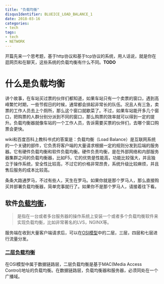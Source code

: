 ```yaml
---
title: "负载均衡"
disqusIdentifier: BLUEICE_LOAD_BALANCE_1
date: 2018-03-16
categories:
- tech
tags:
- tech
- NETWORK
---
```


<!--toc-->
<!--more-->

开篇先来一个思考题，基于http协议和基于tcp协议的系统，用人话说，就是你在逛网页和在聊天，这些系统的负载均衡有什么不同。**TODO**

# 什么是负载均衡

讲个故事，在车站买过票的伙伴们都知道，如果车站只有一个卖票的窗口，遇到高峰繁忙时期，一些节假日的时候，通常都会排起非常长的队伍。况且人有三急，卖票的工作人员去上个厕所，那么这个窗口就歇菜了。不过，如果车站能开多几个窗口，把购票的人群分别分派到不同的窗口，那么购票的效率就可以得到一定的提升。负载均衡器就像车站的一个工作人员，告诉需要买票的伙伴们，去哪个窗口购票会更快。

wiki和百度百科上教科书式的答案是：负载均衡（Load Balance）是互联网系统的一个关键的部件，它负责将客户端的大量请求根据一定的规则分发到后端的服务器。它有硬件负载均衡和软件负载均衡。硬件负责均衡，是在外部网络和内部服务器集群之间的负载均衡器，比如F5，它的优势是性能高，功能比较强大，并且独立于操作系统，安全性比较高，不过它的价格非常昂贵，系统升级比较麻烦，并且售后服务的成本比较高。

条条大路通罗马，不过有些人，天生在罗马。如果你就是那个罗马人，那么直接购买并部署负载均衡器，简单完事就行了。如果你不是那个罗马人，请接着往下看。

## 软件[负载均衡](https://baike.baidu.com/item/%E8%B4%9F%E8%BD%BD%E5%9D%87%E8%A1%A1)，

> 是指在一台或者多台服务器的操作系统上安装一个或者多个负载均衡软件来实现负载均衡，比如非常著名的LVS，NGINX等。

服务端在收到大量客户端请求后，可以在[OSI模型](http://blueice.io/post/osi)中的二层，三层，四层和七层进行流量分发。

### [二层负载均衡](http://blueice.io/post/load_balance_mac/)
在OSI模型中属于数据链路层，二层负载均衡是基于MAC(Media Access Control)地址的负载均衡。在数据链路层，负载均衡器和服务器，必须同处在一个广播域。
